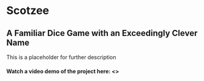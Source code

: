 # Scotzee
## A Familiar Dice Game with an Exceedingly Clever Name
This is a placeholder for further description
#### Watch a video demo of the project here: <>
